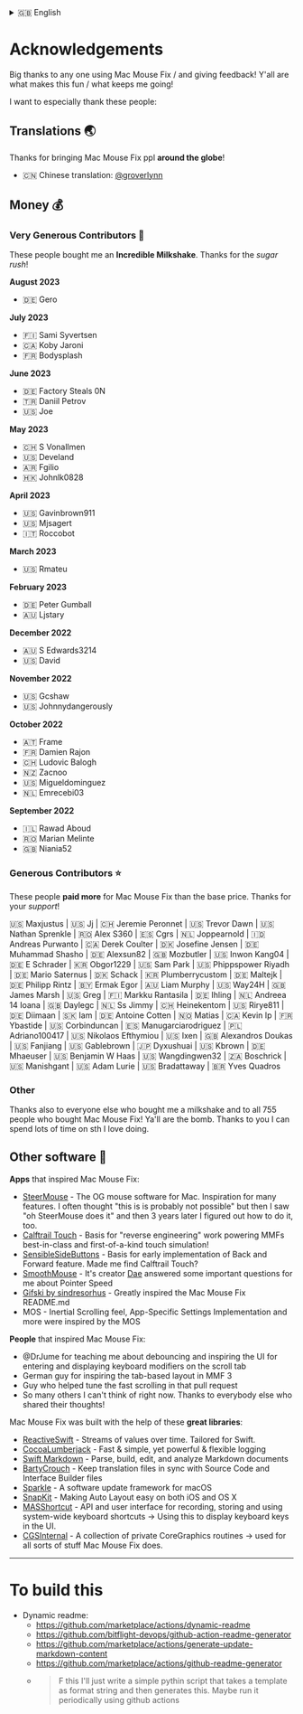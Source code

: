 <details>
  <summary>󠁧󠁿🇬🇧 English</summary>
    **🇬🇧 English**\
  [🇩🇪 Deutsch](Acknowledgements/Danksagungen.md)\
  [🇨🇳 한국어](Acknowledgements/Acknowledgements - Chinese.md)\

  [Help translate Mac Mouse Fix to different languages!](Google.com)
</details>

# Acknowledgements

Big thanks to any one using Mac Mouse Fix / and giving feedback! Y'all are what makes this fun / what keeps me going!

I want to especially thank these people:

## Translations 🌏

Thanks for bringing Mac Mouse Fix ppl **around the globe**!

- 🇨🇳 Chinese translation: [@groverlynn](https://github.com/groverlynn)

## Money 💰


### Very Generous Contributors 🚀

These people bought me an **Incredible Milkshake**. Thanks for the _sugar rush_! 

__August 2023__

- 🇩🇪 Gero

__July 2023__

- 🇫🇮 Sami Syvertsen
- 🇨🇦 Koby Jaroni
- 🇫🇷 Bodysplash

__June 2023__

- 🇩🇪 Factory Steals 0N
- 🇹🇷 Daniil Petrov
- 🇺🇸 Joe

__May 2023__

- 🇨🇭 S Vonallmen
- 🇺🇸 Develand
- 🇦🇷 Fgilio
- 🇭🇰 Johnlk0828

__April 2023__

- 🇺🇸 Gavinbrown911
- 🇺🇸 Mjsagert
- 🇮🇹 Roccobot

__March 2023__

- 🇺🇸 Rmateu

__February 2023__

- 🇩🇪 Peter Gumball
- 🇦🇺 Ljstary

__December 2022__

- 🇦🇺 S Edwards3214
- 🇺🇸 David

__November 2022__

- 🇺🇸 Gcshaw
- 🇺🇸 Johnnydangerously

__October 2022__

- 🇦🇹 Frame
- 🇫🇷 Damien Rajon
- 🇨🇭 Ludovic Balogh
- 🇳🇿 Zacnoo
- 🇺🇸 Migueldominguez
- 🇳🇱 Emrecebi03

__September 2022__

- 🇮🇱 Rawad Aboud
- 🇷🇴 Marian Melinte
- 🇬🇧 Niania52

### Generous Contributors ⭐️

These people **paid more** for Mac Mouse Fix than the base price. Thanks for your _support_!

🇺🇸 Maxjustus | 🇺🇸 Jj | 🇨🇭 Jeremie Peronnet | 🇺🇸 Trevor Dawn | 🇺🇸 Nathan Sprenkle | 🇷🇴 Alex S360 | 🇪🇸 Cgrs | 🇳🇱 Joppearnold | 🇮🇩 Andreas Purwanto | 🇨🇦 Derek Coulter | 🇩🇰 Josefine Jensen | 🇩🇪 Muhammad Shasho | 🇩🇪 Alexsun82 | 🇬🇧 Mozbutler | 🇺🇸 Inwon Kang04 | 🇩🇪 E Schrader | 🇰🇷 Obgor1229 | 🇺🇸 Sam Park | 🇺🇸 Phippspower Riyadh | 🇩🇪 Mario Saternus | 🇩🇰 Schack | 🇰🇷 Plumberrycustom | 🇩🇪 Maltejk | 🇩🇪 Philipp Rintz | 🇧🇾 Ermak Egor | 🇦🇺 Liam Murphy | 🇺🇸 Way24H | 🇬🇧 James Marsh | 🇺🇸 Greg | 🇫🇮 Markku Rantasila | 🇩🇪 Ihling | 🇳🇱 Andreea 14 Ioana | 🇬🇧 Daylegc | 🇳🇱 Ss Jimmy | 🇨🇭 Heinekentom | 🇺🇸 Rirye811 | 🇩🇪 Diimaan | 🇸🇰 Iam | 🇩🇪 Antoine Cotten | 🇳🇴 Matias | 🇨🇦 Kevin Ip | 🇫🇷 Ybastide | 🇺🇸 Corbinduncan | 🇪🇸 Manugarciarodriguez | 🇵🇱 Adriano100417 | 🇺🇸 Nikolaos Efthymiou | 🇺🇸 Ixen | 🇬🇧 Alexandros Doukas | 🇺🇸 Fanjiang | 🇺🇸 Gablebrown | 🇯🇵 Dyxushuai | 🇺🇸 Kbrown | 🇩🇪 Mhaeuser | 🇺🇸 Benjamin W Haas | 🇺🇸 Wangdingwen32 | 🇿🇦 Boschrick | 🇺🇸 Manishgant | 🇺🇸 Adam Lurie | 🇺🇸 Bradattaway | 🇧🇷 Yves Quadros

### Other

Thanks also to everyone else who bought me a milkshake and to all 755 people who bought Mac Mouse Fix! Ya'll are the bomb. Thanks to you I can spend lots of time on sth I love doing.

## Other software 👾

__Apps__ that inspired Mac Mouse Fix:

- [SteerMouse](https://plentycom.jp/en/steermouse/index.html) - The OG mouse software for Mac. Inspiration for many features. I often thought "this is is probably not possible" but then I saw "oh SteerMouse does it" and then 3 years later I figured out how to do it, too.
- [Calftrail Touch](https://github.com/calftrail/Touch) - Basis for "reverse engineering" work powering MMFs best-in-class and first-of-a-kind touch simulation!
- [SensibleSideButtons](https://github.com/archagon/sensible-side-buttons) - Basis for early implementation of Back and Forward feature. Made me find Calftrail Touch?
- [SmoothMouse](https://smoothmouse.com/) - It's creator [Dae](https://dae.me/) answered some important questions for me about Pointer Speed 
- [Gifski by sindresorhus](https://github.com/sindresorhus/Gifski) - Greatly inspired the Mac Mouse Fix README.md
- MOS - Inertial Scrolling feel, App-Specific Settings Implementation and more were inspired by the MOS

__People__ that inspired Mac Mouse Fix:

- @DrJume for teaching me about debouncing and inspiring the UI for entering and displaying keyboard modifiers on the scroll tab
- German guy for inspiring the tab-based layout in MMF 3
- Guy who helped tune the fast scrolling in that pull request
- So many others I can't think of right now. Thanks to everybody else who shared their thoughts!

Mac Mouse Fix was built with the help of these **great libraries**:

- [ReactiveSwift](https://github.com/ReactiveCocoa/ReactiveSwift) - Streams of values over time. Tailored for Swift.
- [CocoaLumberjack](https://github.com/CocoaLumberjack/CocoaLumberjack) - Fast & simple, yet powerful & flexible logging
- [Swift Markdown](https://github.com/apple/swift-markdown) - Parse, build, edit, and analyze Markdown documents
- [BartyCrouch](https://github.com/FlineDev/BartyCrouch) - Keep translation files in sync with Source Code and Interface Builder files
- [Sparkle](https://github.com/sparkle-project/Sparkle) - A software update framework for macOS
- [SnapKit](https://github.com/SnapKit/SnapKit) - Making Auto Layout easy on both iOS and OS X
- [MASShortcut](https://github.com/shpakovski/MASShortcut) - API and user interface for recording, storing and using system-wide keyboard shortcuts -> Using this to display keyboard keys in the UI.
- [CGSInternal](https://github.com/NUIKit/CGSInternal) - A collection of private CoreGraphics routines -> used for all sorts of stuff Mac Mouse Fix does.

---

# To build this

- Dynamic readme: 
  - https://github.com/marketplace/actions/dynamic-readme
  - https://github.com/bitflight-devops/github-action-readme-generator
  - https://github.com/marketplace/actions/generate-update-markdown-content
  - https://github.com/marketplace/actions/github-readme-generator
  - > F this I'll just write a simple pythin script that takes a template as format string and then generates this. Maybe run it periodically using github actions
